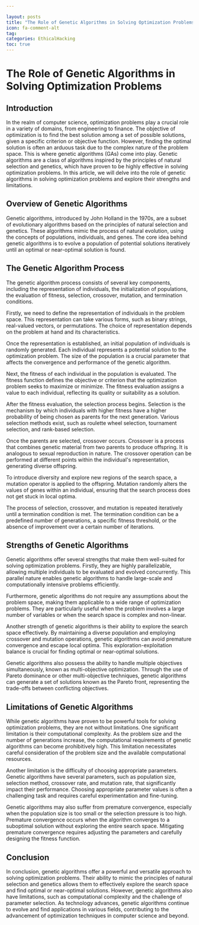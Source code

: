 ```yaml
---

layout: posts
title: "The Role of Genetic Algorithms in Solving Optimization Problems"
icon: fa-comment-alt
tag:      
categories: EthicalHacking
toc: true
---
```




# The Role of Genetic Algorithms in Solving Optimization Problems

## Introduction

In the realm of computer science, optimization problems play a crucial role in a variety of domains, from engineering to finance. The objective of optimization is to find the best solution among a set of possible solutions, given a specific criterion or objective function. However, finding the optimal solution is often an arduous task due to the complex nature of the problem space. This is where genetic algorithms (GAs) come into play. Genetic algorithms are a class of algorithms inspired by the principles of natural selection and genetics, which have proven to be highly effective in solving optimization problems. In this article, we will delve into the role of genetic algorithms in solving optimization problems and explore their strengths and limitations.

## Overview of Genetic Algorithms

Genetic algorithms, introduced by John Holland in the 1970s, are a subset of evolutionary algorithms based on the principles of natural selection and genetics. These algorithms mimic the process of natural evolution, using the concepts of populations, individuals, and genes. The core idea behind genetic algorithms is to evolve a population of potential solutions iteratively until an optimal or near-optimal solution is found.

## The Genetic Algorithm Process

The genetic algorithm process consists of several key components, including the representation of individuals, the initialization of populations, the evaluation of fitness, selection, crossover, mutation, and termination conditions.

Firstly, we need to define the representation of individuals in the problem space. This representation can take various forms, such as binary strings, real-valued vectors, or permutations. The choice of representation depends on the problem at hand and its characteristics.

Once the representation is established, an initial population of individuals is randomly generated. Each individual represents a potential solution to the optimization problem. The size of the population is a crucial parameter that affects the convergence and performance of the genetic algorithm.

Next, the fitness of each individual in the population is evaluated. The fitness function defines the objective or criterion that the optimization problem seeks to maximize or minimize. The fitness evaluation assigns a value to each individual, reflecting its quality or suitability as a solution.

After the fitness evaluation, the selection process begins. Selection is the mechanism by which individuals with higher fitness have a higher probability of being chosen as parents for the next generation. Various selection methods exist, such as roulette wheel selection, tournament selection, and rank-based selection.

Once the parents are selected, crossover occurs. Crossover is a process that combines genetic material from two parents to produce offspring. It is analogous to sexual reproduction in nature. The crossover operation can be performed at different points within the individual's representation, generating diverse offspring.

To introduce diversity and explore new regions of the search space, a mutation operator is applied to the offspring. Mutation randomly alters the values of genes within an individual, ensuring that the search process does not get stuck in local optima.

The process of selection, crossover, and mutation is repeated iteratively until a termination condition is met. The termination condition can be a predefined number of generations, a specific fitness threshold, or the absence of improvement over a certain number of iterations.

## Strengths of Genetic Algorithms

Genetic algorithms offer several strengths that make them well-suited for solving optimization problems. Firstly, they are highly parallelizable, allowing multiple individuals to be evaluated and evolved concurrently. This parallel nature enables genetic algorithms to handle large-scale and computationally intensive problems efficiently.

Furthermore, genetic algorithms do not require any assumptions about the problem space, making them applicable to a wide range of optimization problems. They are particularly useful when the problem involves a large number of variables or when the search space is complex and non-linear.

Another strength of genetic algorithms is their ability to explore the search space effectively. By maintaining a diverse population and employing crossover and mutation operations, genetic algorithms can avoid premature convergence and escape local optima. This exploration-exploitation balance is crucial for finding optimal or near-optimal solutions.

Genetic algorithms also possess the ability to handle multiple objectives simultaneously, known as multi-objective optimization. Through the use of Pareto dominance or other multi-objective techniques, genetic algorithms can generate a set of solutions known as the Pareto front, representing the trade-offs between conflicting objectives.

## Limitations of Genetic Algorithms

While genetic algorithms have proven to be powerful tools for solving optimization problems, they are not without limitations. One significant limitation is their computational complexity. As the problem size and the number of generations increase, the computational requirements of genetic algorithms can become prohibitively high. This limitation necessitates careful consideration of the problem size and the available computational resources.

Another limitation is the difficulty of choosing appropriate parameters. Genetic algorithms have several parameters, such as population size, selection method, crossover rate, and mutation rate, that significantly impact their performance. Choosing appropriate parameter values is often a challenging task and requires careful experimentation and fine-tuning.

Genetic algorithms may also suffer from premature convergence, especially when the population size is too small or the selection pressure is too high. Premature convergence occurs when the algorithm converges to a suboptimal solution without exploring the entire search space. Mitigating premature convergence requires adjusting the parameters and carefully designing the fitness function.

## Conclusion

In conclusion, genetic algorithms offer a powerful and versatile approach to solving optimization problems. Their ability to mimic the principles of natural selection and genetics allows them to effectively explore the search space and find optimal or near-optimal solutions. However, genetic algorithms also have limitations, such as computational complexity and the challenge of parameter selection. As technology advances, genetic algorithms continue to evolve and find applications in various fields, contributing to the advancement of optimization techniques in computer science and beyond.
